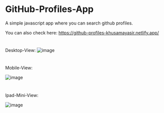 # GitHub-Profiles-App
A simple javascript app where you can search github profiles.

You can also check here: https://github-profiles-khusamayasir.netlify.app/

#
Desktop-View:
![image](https://user-images.githubusercontent.com/66178232/159325873-74bd4228-c5c7-47a8-b621-22696189296f.png)


#
Mobile-View:

![image](https://user-images.githubusercontent.com/66178232/159324994-274fe08b-b7dd-44a1-9059-6c330ec8f09f.png)

#
Ipad-Mini-View:

![image](https://user-images.githubusercontent.com/66178232/159325685-85f09468-187d-4ec7-b0d3-f299e59de761.png)

